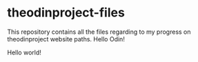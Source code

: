 # theodinproject-files
This repository contains all the files regarding to my progress on theodinproject website paths.
Hello Odin!

Hello world!
